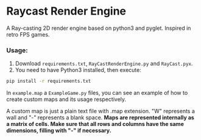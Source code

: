 # Raycast Render Engine
A Ray-casting 2D render engine based on python3 and pyglet. Inspired in retro FPS games.

### Usage:
1. Download `requirements.txt`, `RayCastRenderEngine.py` and `RayCast.pyx`.
2. You need to have Python3 installed, then execute:

```bash
pip install -r requirements.txt
```

In `example.map` a `ExampleGame.py` files, you can see an example of how to create custom maps and its usage respectively.

A custom map is just a plain text file with .map extension. "W" represents a wall and "-" represents a blank space. **Maps are represented internally as a matrix of cells. Make sure that all rows and columns have the same dimensions, filling with "-" if necessary.**
